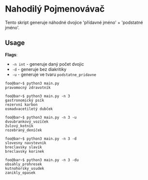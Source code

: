 # Nahodilý Pojmenovávač

Tento skript generuje náhodné dvojice 'přídavné jméno' + 'podstatné jméno'.

## Usage

**Flags**:
- `-n int` - generuje daný počet dvojic
- `-d` - generuje bez diakritiky
- `-u` - generuje ve tvaru `podstatne_pridavne`

```shell
foo@bar~$ python3 main.py
pravomocný zdravotník
```

```shell
foo@bar~$ python3 main.py -n 3
gastronomický psík
rezervní karbon
osmadvacetiletý dubček
```

```shell
foo@bar~$ python3 main.py -n 3 -u
dvoubrankový_vozíček
žulový_kotník
rozebraný_deníček
```

```shell
foo@bar~$ python3 main.py -n 3 -d
slovesny navstevnik
breclavsky slavik
breclavsky korinek
```

```shell
foo@bar~$ python3 main.py -n 3 -du
obsahly_prohresek
kutnohorsky_usudek
zanikly_opasek
```
